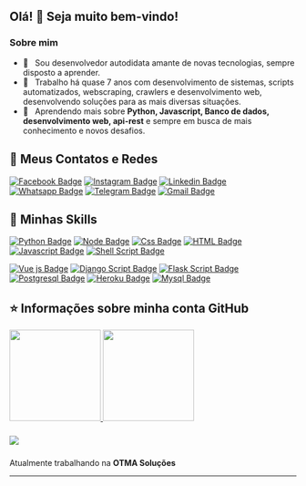 ## Olá! 👋 Seja muito bem-vindo!

<h3> Sobre mim </h3>

- 🤔 &nbsp; Sou desenvolvedor autodidata amante de novas tecnologias, sempre disposto a aprender.
- 💼 &nbsp; Trabalho há quase 7 anos com desenvolvimento de sistemas, scripts automatizados, webscraping,
crawlers e desenvolvimento web, desenvolvendo soluções
para as mais diversas situações.
- 🌱 &nbsp; Aprendendo mais sobre **Python, Javascript, Banco de dados, desenvolvimento web, api-rest** e sempre em busca de mais conhecimento e novos desafios.

## 💬 Meus Contatos e Redes

[![Facebook Badge](https://img.shields.io/badge/-Facebook-blue?style=for-the-badge&logo=Facebook&logoColor=white&link=https://github.com/cleitonleonel)](https://www.facebook.com/cleiton.creton.9/)
[![Instagram Badge](https://img.shields.io/badge/-instagram-red?style=for-the-badge&logo=instagram&logoColor=white&link=https://github.com/cleitonleonel)](https://www.instagram.com/cleiton.creton.9/)
[![Linkedin Badge](https://img.shields.io/badge/-Linkedin-blue?style=for-the-badge&logo=Linkedin&logoColor=white&link=https://github.com/cleitonleonel)](https://www.linkedin.com/in/cleiton-leonel-creton-331138167/)
[![Whatsapp Badge](https://img.shields.io/badge/WhatsApp-25D366?style=for-the-badge&logo=whatsapp&logoColor=white&link=https://github.com/cleitonleonel)](https://wa.me/27995772291)
[![Telegram Badge](https://img.shields.io/badge/Telegram-2CA5E0?style=for-the-badge&logo=telegram&logoColor=white&link=https://github.com/cleitonleonel)](https://t.me/CleitonLC)
[![Gmail Badge](https://img.shields.io/badge/Gmail-D14836?style=for-the-badge&logo=gmail&logoColor=white&link=https://github.com/cleitonleonel)](cleiton.leonel@gmail.com)
</h4>

## 🚀 Minhas Skills

[![Python Badge](https://img.shields.io/badge/Python-3776AB?style=for-the-badge&logo=python&logoColor=white)]()
[![Node Badge](https://img.shields.io/badge/Node.js-43853D?style=for-the-badge&logo=node.js&logoColor=white)]()
[![Css Badge](https://img.shields.io/badge/CSS-239120?style=for-the-badge&logo=css3&logoColor=white)]()
[![HTML Badge](https://img.shields.io/badge/HTML-239120?style=for-the-badge&logo=html5&logoColor=white)]()
[![Javascript Badge](https://img.shields.io/badge/Javascript-F7DF1E?style=for-the-badge&logo=javascript&logoColor=white)]()
[![Shell Script Badge](https://img.shields.io/badge/Shell_Script-121011?style=for-the-badge&logo=gnu-bash&logoColor=white)]()

[![Vue js Badge](https://img.shields.io/badge/Vue.js-35495E?style=for-the-badge&logo=vue.js&logoColor=white)]()
[![Django Script Badge](https://img.shields.io/badge/Django-092E20?style=for-the-badge&logo=django&logoColor=white)]()
[![Flask Script Badge](https://img.shields.io/badge/Flask-000000?style=for-the-badge&logo=flask&logoColor=white)]()
[![Postgresql Badge](https://img.shields.io/badge/PostgreSQL-316192?style=for-the-badge&logo=postgresql&logoColor=white)]()
[![Heroku Badge](https://img.shields.io/badge/Heroku-430098?style=for-the-badge&logo=heroku&logoColor=white)]()
[![Mysql Badge](https://img.shields.io/badge/MySQL-00000F?style=for-the-badge&logo=mysql&logoColor=white)]()

## ⭐ Informações sobre minha conta GitHub
<div>
    <a href="https://github.com/cleitonleonel">
    <img height="160em" src="https://github-readme-stats.vercel.app/api?username=cleitonleonel&show_icons=true&theme=dracula&include_all_commits=true&count_private=true"/>
    <img height="160em" src="https://github-readme-stats.vercel.app/api/top-langs/?username=CleitonLeonel&layout=compact&langs_count=16&theme=dracula"/><br></a>
</div>

###

<div>
    <img src="https://img.shields.io/static/v1?label=Overview&message=CLEITON&color=f8efd4&style=for-the-badge&logo=GitHub">
</div>

###

<div>
<p>

Atualmente trabalhando na **OTMA Soluções**
<br/>
</p>
<hr>
</div>
